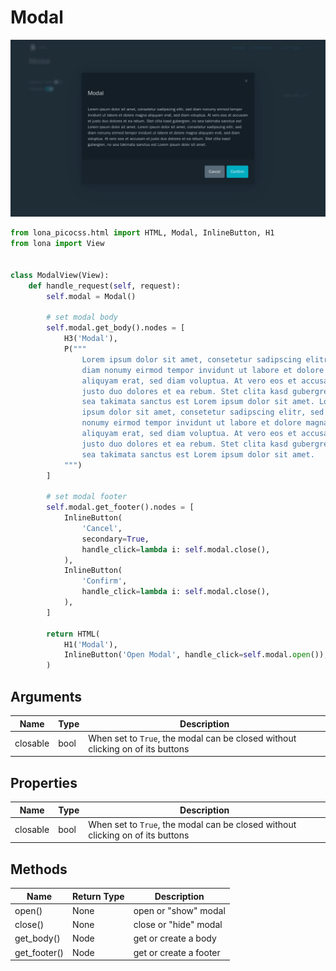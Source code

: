 # Modal

![Modal](../../doc/screenshots/modal.png)

```python
from lona_picocss.html import HTML, Modal, InlineButton, H1
from lona import View


class ModalView(View):
    def handle_request(self, request):
        self.modal = Modal()

        # set modal body
        self.modal.get_body().nodes = [
            H3('Modal'),
            P("""
                Lorem ipsum dolor sit amet, consetetur sadipscing elitr, sed
                diam nonumy eirmod tempor invidunt ut labore et dolore magna
                aliquyam erat, sed diam voluptua. At vero eos et accusam et
                justo duo dolores et ea rebum. Stet clita kasd gubergren, no
                sea takimata sanctus est Lorem ipsum dolor sit amet. Lorem
                ipsum dolor sit amet, consetetur sadipscing elitr, sed diam
                nonumy eirmod tempor invidunt ut labore et dolore magna
                aliquyam erat, sed diam voluptua. At vero eos et accusam et
                justo duo dolores et ea rebum. Stet clita kasd gubergren, no
                sea takimata sanctus est Lorem ipsum dolor sit amet.
            """)
        ]

        # set modal footer
        self.modal.get_footer().nodes = [
            InlineButton(
                'Cancel',
                secondary=True,
                handle_click=lambda i: self.modal.close(),
            ),
            InlineButton(
                'Confirm',
                handle_click=lambda i: self.modal.close(),
            ),
        ]

        return HTML(
            H1('Modal'),
            InlineButton('Open Modal', handle_click=self.modal.open()),
        )
```

## Arguments

| Name | Type | Description |
| - | - | - |
| closable | bool | When set to `True`, the modal can be closed without clicking on of its buttons |


## Properties

| Name | Type |Description |
| - | - | - |
| closable | bool | When set to `True`, the modal can be closed without clicking on of its buttons |


## Methods

| Name | Return Type | Description |
| - | - | - |
| open() | None | open or "show" modal |
| close() | None | close or "hide" modal |
| get_body() | Node | get or create a body |
| get_footer() | Node | get or create a footer |
